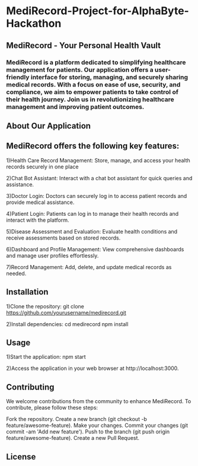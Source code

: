 ﻿# MediRecord-Project-for-AlphaByte-Hackathon
 
## MediRecord - Your Personal Health Vault

### MediRecord is a platform dedicated to simplifying healthcare management for patients. Our application offers a user-friendly interface for storing, managing, and securely sharing medical records. With a focus on ease of use, security, and compliance, we aim to empower patients to take control of their health journey. Join us in revolutionizing healthcare management and improving patient outcomes.

## About Our Application

## MediRecord offers the following key features:

1)Health Care Record Management: Store, manage, and access your health records securely in one place

2)Chat Bot Assistant: Interact with a chat bot assistant for quick queries and assistance.

3)Doctor Login: Doctors can securely log in to access patient records and provide medical assistance.

4)Patient Login: Patients can log in to manage their health records and interact with the platform.

5)Disease Assessment and Evaluation: Evaluate health conditions and receive assessments based on stored records.

6)Dashboard and Profile Management: View comprehensive dashboards and manage user profiles effortlessly.

7)Record Management: Add, delete, and update medical records as needed.

## Installation

1)Clone the repository:
  git clone https://github.com/yourusername/medirecord.git

2)Install dependencies:
  cd medirecord
  npm install

## Usage

1)Start the application:
  npm start

2)Access the application in your web browser at http://localhost:3000.

## Contributing

We welcome contributions from the community to enhance MediRecord. To contribute, please follow these steps:

Fork the repository.
Create a new branch (git checkout -b feature/awesome-feature).
Make your changes.
Commit your changes (git commit -am 'Add new feature').
Push to the branch (git push origin feature/awesome-feature).
Create a new Pull Request.

## License




